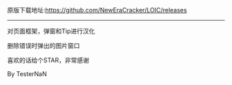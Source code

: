 原版下载地址:https://github.com/NewEraCracker/LOIC/releases
____________________________________________________________________

对页面框架，弹窗和Tip进行汉化

删除错误时弹出的图片窗口

喜欢的话给个STAR，非常感谢

By TesterNaN
